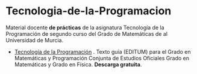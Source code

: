 

# Tecnologia-de-la-Programacion
Material docente **de prácticas** de la asignatura Tecnología de la Programación de segundo curso del Grado de Matemáticas de al Universidad de Murcia. 

- [Tecnología de la Programación](https://publicaciones.um.es/publicaciones/public/obras/ficha.seam?numero=3013&edicion=1) . Texto guía (EDITUM) para el Grado en Matemáticas y Programación Conjunta de Estudios Oficiales Grado en Matemáticas y Grado en Física. **Descarga gratuita**.

